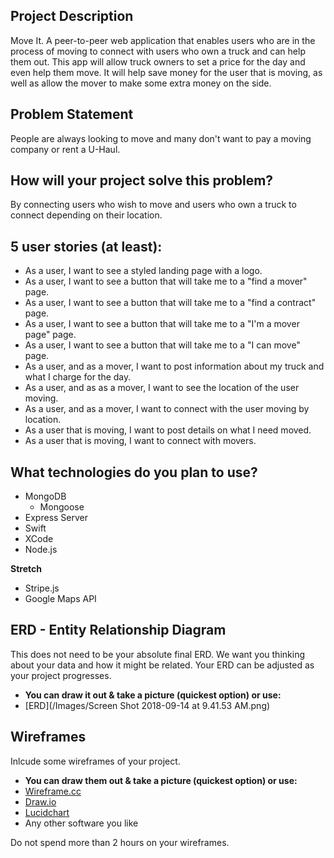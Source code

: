 ## Project Description
Move It. A peer-to-peer web application that enables users who are in the process of moving to connect with users who own a truck and can help them out. This app will allow truck owners to set a price for the day and even help them move. It will help save money for the user that is moving, as well as allow the mover to make some extra money on the side. 

## Problem Statement
People are always looking to move and many don't want to pay a moving company or rent a U-Haul.

## How will your project solve this problem?
By connecting users who wish to move and users who own a truck to connect depending on their location. 

## 5 user stories (at least):

* As a user, I want to see a styled landing page with a logo. 
* As a user, I want to see a button that will take me to a "find a mover" page. 
* As a user, I want to see a button that will take me to a "find a contract" page. 
* As a user, I want to see a button that will take me to a "I'm a mover page" page. 
* As a user, I want to see a button that will take me to a "I can move" page. 
* As a user, and as a mover, I want to post information about my truck and what I charge for the day.  
* As a user, and as as a mover, I want to see the location of the user moving. 
* As a user, and as a mover, I want to connect with the user moving by location.
* As a user that is moving, I want to post details on what I need moved. 
* As a user that is moving, I want to connect with movers. 

## What technologies do you plan to use?

* MongoDB
  * Mongoose
* Express Server
* Swift
* XCode
* Node.js

**Stretch**  
* Stripe.js
* Google Maps API

## ERD - Entity Relationship Diagram

This does not need to be your absolute final ERD. We want you thinking about your data and how it might be related. Your ERD can be adjusted as your project progresses. 
* **You can draw it out & take a picture (quickest option) or use:**
* [ERD](/Images/Screen Shot 2018-09-14 at 9.41.53 AM.png)



## Wireframes

Inlcude some wireframes of your project.
* **You can draw them out & take a picture (quickest option) or use:**
* [Wireframe.cc](https://wireframe.cc/)
* [Draw.io](https://www.draw.io/)
* [Lucidchart](https://www.lucidchart.com/)
* Any other software you like

Do not spend more than 2 hours on your wireframes.